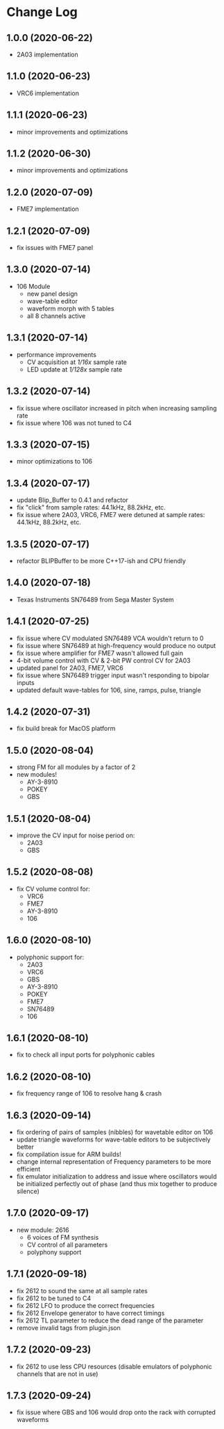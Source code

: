 # Change Log

## 1.0.0 (2020-06-22)

-   2A03 implementation

## 1.1.0 (2020-06-23)

-   VRC6 implementation

## 1.1.1 (2020-06-23)

-   minor improvements and optimizations

## 1.1.2 (2020-06-30)

-   minor improvements and optimizations

## 1.2.0 (2020-07-09)

-   FME7 implementation

## 1.2.1 (2020-07-09)

-   fix issues with FME7 panel

## 1.3.0 (2020-07-14)

-   106 Module
    -   new panel design
    -   wave-table editor
    -   waveform morph with 5 tables
    -   all 8 channels active

## 1.3.1 (2020-07-14)

-   performance improvements
    -   CV acquisition at _1/16x_ sample rate
    -   LED update at _1/128x_ sample rate

## 1.3.2 (2020-07-14)

-   fix issue where oscillator increased in pitch when increasing sampling rate
-   fix issue where 106 was not tuned to C4

## 1.3.3 (2020-07-15)

-   minor optimizations to 106

## 1.3.4 (2020-07-17)

-   update Blip_Buffer to 0.4.1 and refactor
-   fix "click" from sample rates: 44.1kHz, 88.2kHz, etc.
-   fix issue where 2A03, VRC6, FME7 were detuned at sample rates:
    44.1kHz, 88.2kHz, etc.

## 1.3.5 (2020-07-17)

-   refactor BLIPBuffer to be more C++17-ish and CPU friendly

## 1.4.0 (2020-07-18)

-   Texas Instruments SN76489 from Sega Master System

## 1.4.1 (2020-07-25)

-   fix issue where CV modulated SN76489 VCA wouldn't return to 0
-   fix issue where SN76489 at high-frequency would produce no output
-   fix issue where amplifier for FME7 wasn't allowed full gain
-   4-bit volume control with CV & 2-bit PW control CV for 2A03
-   updated panel for 2A03, FME7, VRC6
-   fix issue where SN76489 trigger input wasn't responding to bipolar inputs
-   updated default wave-tables for 106, sine, ramps, pulse, triangle

## 1.4.2 (2020-07-31)

-   fix build break for MacOS platform

## 1.5.0 (2020-08-04)

-   strong FM for all modules by a factor of 2
-   new modules!
    -   AY-3-8910
    -   POKEY
    -   GBS

## 1.5.1 (2020-08-04)

-   improve the CV input for noise period on:
    -   2A03
    -   GBS

## 1.5.2 (2020-08-08)

-   fix CV volume control for:
    -   VRC6
    -   FME7
    -   AY-3-8910
    -   106

## 1.6.0 (2020-08-10)

-   polyphonic support for:
    -   2A03
    -   VRC6
    -   GBS
    -   AY-3-8910
    -   POKEY
    -   FME7
    -   SN76489
    -   106

## 1.6.1 (2020-08-10)

-   fix to check all input ports for polyphonic cables

## 1.6.2 (2020-08-10)

-   fix frequency range of 106 to resolve hang & crash

## 1.6.3 (2020-09-14)

-   fix ordering of pairs of samples (nibbles) for wavetable editor on 106
-   update triangle waveforms for wave-table editors to be subjectively better
-   fix compilation issue for ARM builds!
-   change internal representation of Frequency parameters to be more efficient
-   fix emulator initialization to address and issue where oscillators would
    be initialized perfectly out of phase (and thus mix together to produce
    silence)

## 1.7.0 (2020-09-17)

-   new module: 2616
    -    6 voices of FM synthesis
    -    CV control of all parameters
    -    polyphony support

## 1.7.1 (2020-09-18)

-   fix 2612 to sound the same at all sample rates
-   fix 2612 to be tuned to C4
-   fix 2612 LFO to produce the correct frequencies
-   fix 2612 Envelope generator to have correct timings
-   fix 2612 TL parameter to reduce the dead range of the parameter
-   remove invalid tags from plugin.json

## 1.7.2 (2020-09-23)

-   fix 2612 to use less CPU resources (disable emulators of polyphonic channels
    that are not in use)

## 1.7.3 (2020-09-24)

-   fix issue where GBS and 106 would drop onto the rack with corrupted waveforms
